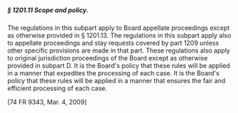 ##### § 1201.11 Scope and policy. #####

The regulations in this subpart apply to Board appellate proceedings except as otherwise provided in § 1201.13. The regulations in this subpart apply also to appellate proceedings and stay requests covered by part 1209 unless other specific provisions are made in that part. These regulations also apply to original jurisdiction proceedings of the Board except as otherwise provided in subpart D. It is the Board's policy that these rules will be applied in a manner that expedites the processing of each case. It is the Board's policy that these rules will be applied in a manner that ensures the fair and efficient processing of each case.

[74 FR 9343, Mar. 4, 2009]